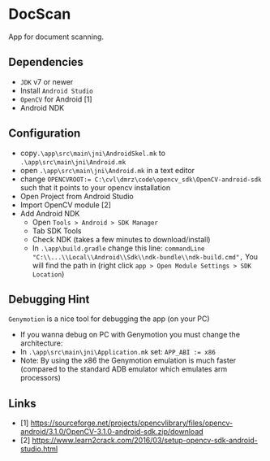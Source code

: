 # DocScan
App for document scanning.


## Dependencies
- `JDK` v7 or newer
- Install `Android Studio`
- `OpenCV` for Android [1]
- Android NDK

## Configuration
- copy`.\app\src\main\jni\AndroidSkel.mk` to `.\app\src\main\jni\Android.mk`
- open `.\app\src\main\jni\Android.mk` in a text editor
- change `OPENCVROOT:= C:\cvl\dmrz\code\opencv_sdk\OpenCV-android-sdk` such that
it points to your opencv installation
- Open Project from Android Studio
- Import OpenCV module [2]
- Add Android NDK
  - Open `Tools > Android > SDK Manager`
  - Tab SDK Tools
  - Check NDK (takes a few minutes to download/install)
  - In `.\app\build.gradle` change this line:
    `commandLine "C:\\...\\Local\\Android\\Sdk\\ndk-bundle\\ndk-build.cmd",`
    You will find the path in (right click `app > Open Module Settings > SDK Location`)

## Debugging Hint
 `Genymotion` is a nice tool for debugging the app (on your PC)
 - If you wanna debug on PC with Genymotion you must change the architecture:
 - In `.\app\src\main\jni\Application.mk` set: `APP_ABI := x86`
 - Note: By using the x86 the Genymotion emulation is much faster (compared to the standard ADB emulator which emulates arm processors)



## Links
- [1] https://sourceforge.net/projects/opencvlibrary/files/opencv-android/3.1.0/OpenCV-3.1.0-android-sdk.zip/download
- [2] https://www.learn2crack.com/2016/03/setup-opencv-sdk-android-studio.html
